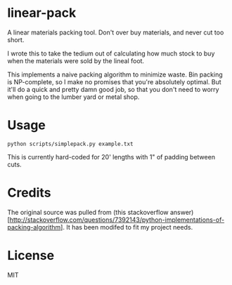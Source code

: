 # linear-pack

A linear materials packing tool. Don't over buy materials, and never cut too short.

I wrote this to take the tedium out of calculating how much stock to
buy when the materials were sold by the lineal foot.

This implements a naive packing algorithm to minimize waste. Bin
packing is NP-complete, so I make no promises that you're absolutely
optimal. But it'll do a quick and pretty damn good job, so that you
don't need to worry when going to the lumber yard or metal shop.

# Usage

```
python scripts/simplepack.py example.txt
```

This is currently hard-coded for 20' lengths with 1" of padding between
cuts.

# Credits

The original source was pulled from (this stackoverflow
answer)[http://stackoverflow.com/questions/7392143/python-implementations-of-packing-algorithm]. It
has been modifed to fit my project needs.

# License

MIT
